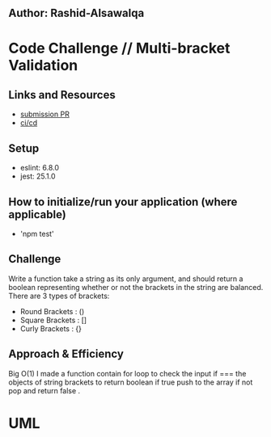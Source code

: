 ## Author: Rashid-Alsawalqa

# Code Challenge // Multi-bracket Validation

## Links and Resources

- [submission PR]()
- [ci/cd]()

## Setup

   - eslint: 6.8.0
   - jest: 25.1.0

## How to initialize/run your application (where applicable)

- 'npm test'

## Challenge

Write a function take a string as its only argument, and should return a boolean representing whether or not the brackets in the string are balanced. There are 3 types of brackets:

- Round Brackets : ()
- Square Brackets : []
- Curly Brackets : {}

## Approach & Efficiency
Big O(1)
I made a function contain for loop to check the input if === the objects of string brackets to return boolean if true push to the array if not pop and return false .

# UML